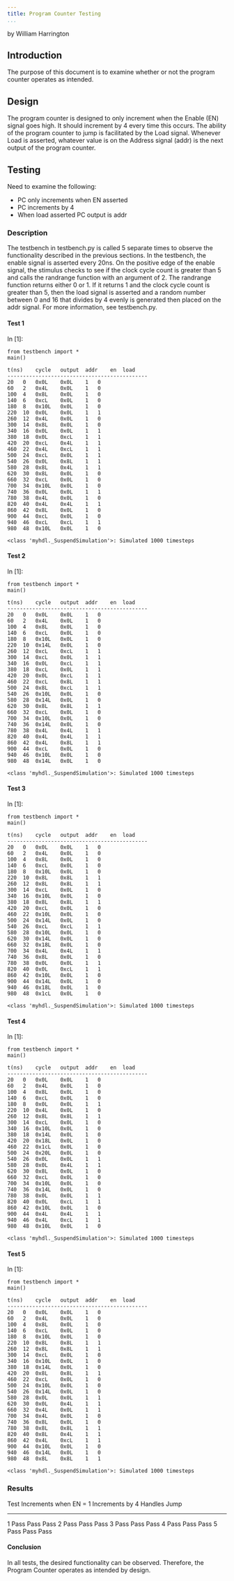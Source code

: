 ```yaml
---
title: Program Counter Testing
...
```


<div id="notebook" class="border-box-sizing" tabindex="-1">

<div id="notebook-container" class="container">

<div class="cell border-box-sizing text_cell rendered">

<div class="prompt input_prompt">

</div>

<div class="inner_cell">

<div class="text_cell_render border-box-sizing rendered_html">

by William Harrington

Introduction
------------

The purpose of this document is to examine whether or not the program
counter operates as intended.

Design
------

The program counter is designed to only increment when the Enable (EN)
signal goes high. It should increment by 4 every time this occurs. The
ability of the program counter to jump is facilitated by the Load
signal. Whenever Load is asserted, whatever value is on the Address
signal (addr) is the next output of the program counter.

Testing
-------

Need to examine the following:

-   PC only increments when EN asserted
-   PC increments by 4
-   When load asserted PC output is addr

### Description

The testbench in testbench.py is called 5 separate times to observe the
functionality described in the previous sections. In the testbench, the
enable signal is asserted every 20ns. On the positive edge of the enable
signal, the stimulus checks to see if the clock cycle count is greater
than 5 and calls the randrange function with an argument of 2. The
randrange function returns either 0 or 1. If it returns 1 and the clock
cycle count is greater than 5, then the load signal is asserted and a
random number between 0 and 16 that divides by 4 evenly is generated
then placed on the addr signal. For more information, see testbench.py.

#### Test 1

</div>

</div>

</div>

<div class="cell border-box-sizing code_cell rendered">

<div class="input">

<div class="prompt input_prompt">

In \[1\]:

</div>

<div class="inner_cell">

<div class="input_area">

<div class="highlight">

    from testbench import *
    main()

</div>

</div>

</div>

</div>

<div class="output_wrapper">

<div class="output">

<div class="output_area">

<div class="prompt">

</div>

<div class="output_subarea output_stream output_stdout output_text">

    t(ns)    cycle   output  addr    en  load
    ---------------------------------------------
    20   0   0x0L    0x0L    1   0
    60   2   0x4L    0x0L    1   0
    100  4   0x8L    0x0L    1   0
    140  6   0xcL    0x0L    1   0
    180  8   0x10L   0x0L    1   0
    220  10  0x0L    0x0L    1   1
    260  12  0x4L    0x0L    1   0
    300  14  0x8L    0x0L    1   0
    340  16  0x0L    0x0L    1   1
    380  18  0x0L    0xcL    1   1
    420  20  0xcL    0x4L    1   1
    460  22  0x4L    0xcL    1   1
    500  24  0xcL    0x0L    1   1
    540  26  0x0L    0x8L    1   1
    580  28  0x8L    0x4L    1   1
    620  30  0x8L    0x0L    1   0
    660  32  0xcL    0x0L    1   0
    700  34  0x10L   0x0L    1   0
    740  36  0x0L    0x0L    1   1
    780  38  0x4L    0x0L    1   0
    820  40  0x4L    0x4L    1   1
    860  42  0x8L    0x0L    1   0
    900  44  0xcL    0x0L    1   0
    940  46  0xcL    0xcL    1   1
    980  48  0x10L   0x0L    1   0

</div>

</div>

<div class="output_area">

<div class="prompt">

</div>

<div class="output_subarea output_stream output_stderr output_text">

    <class 'myhdl._SuspendSimulation'>: Simulated 1000 timesteps

</div>

</div>

</div>

</div>

</div>

<div class="cell border-box-sizing text_cell rendered">

<div class="prompt input_prompt">

</div>

<div class="inner_cell">

<div class="text_cell_render border-box-sizing rendered_html">

#### Test 2

</div>

</div>

</div>

<div class="cell border-box-sizing code_cell rendered">

<div class="input">

<div class="prompt input_prompt">

In \[1\]:

</div>

<div class="inner_cell">

<div class="input_area">

<div class="highlight">

    from testbench import *
    main()

</div>

</div>

</div>

</div>

<div class="output_wrapper">

<div class="output">

<div class="output_area">

<div class="prompt">

</div>

<div class="output_subarea output_stream output_stdout output_text">

    t(ns)    cycle   output  addr    en  load
    ---------------------------------------------
    20   0   0x0L    0x0L    1   0
    60   2   0x4L    0x0L    1   0
    100  4   0x8L    0x0L    1   0
    140  6   0xcL    0x0L    1   0
    180  8   0x10L   0x0L    1   0
    220  10  0x14L   0x0L    1   0
    260  12  0xcL    0xcL    1   1
    300  14  0xcL    0x0L    1   1
    340  16  0x0L    0xcL    1   1
    380  18  0xcL    0x0L    1   1
    420  20  0x0L    0xcL    1   1
    460  22  0xcL    0x8L    1   1
    500  24  0x8L    0xcL    1   1
    540  26  0x10L   0x0L    1   0
    580  28  0x14L   0x0L    1   0
    620  30  0x8L    0x8L    1   1
    660  32  0xcL    0x0L    1   0
    700  34  0x10L   0x0L    1   0
    740  36  0x14L   0x0L    1   0
    780  38  0x4L    0x4L    1   1
    820  40  0x4L    0x4L    1   1
    860  42  0x4L    0x8L    1   1
    900  44  0xcL    0x0L    1   0
    940  46  0x10L   0x0L    1   0
    980  48  0x14L   0x0L    1   0

</div>

</div>

<div class="output_area">

<div class="prompt">

</div>

<div class="output_subarea output_stream output_stderr output_text">

    <class 'myhdl._SuspendSimulation'>: Simulated 1000 timesteps

</div>

</div>

</div>

</div>

</div>

<div class="cell border-box-sizing text_cell rendered">

<div class="prompt input_prompt">

</div>

<div class="inner_cell">

<div class="text_cell_render border-box-sizing rendered_html">

#### Test 3

</div>

</div>

</div>

<div class="cell border-box-sizing code_cell rendered">

<div class="input">

<div class="prompt input_prompt">

In \[1\]:

</div>

<div class="inner_cell">

<div class="input_area">

<div class="highlight">

    from testbench import *
    main()

</div>

</div>

</div>

</div>

<div class="output_wrapper">

<div class="output">

<div class="output_area">

<div class="prompt">

</div>

<div class="output_subarea output_stream output_stdout output_text">

    t(ns)    cycle   output  addr    en  load
    ---------------------------------------------
    20   0   0x0L    0x0L    1   0
    60   2   0x4L    0x0L    1   0
    100  4   0x8L    0x0L    1   0
    140  6   0xcL    0x0L    1   0
    180  8   0x10L   0x0L    1   0
    220  10  0x8L    0x8L    1   1
    260  12  0x8L    0x8L    1   1
    300  14  0xcL    0x0L    1   0
    340  16  0x10L   0x0L    1   0
    380  18  0x8L    0x8L    1   1
    420  20  0xcL    0x0L    1   0
    460  22  0x10L   0x0L    1   0
    500  24  0x14L   0x0L    1   0
    540  26  0xcL    0xcL    1   1
    580  28  0x10L   0x0L    1   0
    620  30  0x14L   0x0L    1   0
    660  32  0x18L   0x0L    1   0
    700  34  0x4L    0x4L    1   1
    740  36  0x8L    0x0L    1   0
    780  38  0x0L    0x0L    1   1
    820  40  0x0L    0xcL    1   1
    860  42  0x10L   0x0L    1   0
    900  44  0x14L   0x0L    1   0
    940  46  0x18L   0x0L    1   0
    980  48  0x1cL   0x0L    1   0

</div>

</div>

<div class="output_area">

<div class="prompt">

</div>

<div class="output_subarea output_stream output_stderr output_text">

    <class 'myhdl._SuspendSimulation'>: Simulated 1000 timesteps

</div>

</div>

</div>

</div>

</div>

<div class="cell border-box-sizing text_cell rendered">

<div class="prompt input_prompt">

</div>

<div class="inner_cell">

<div class="text_cell_render border-box-sizing rendered_html">

#### Test 4

</div>

</div>

</div>

<div class="cell border-box-sizing code_cell rendered">

<div class="input">

<div class="prompt input_prompt">

In \[1\]:

</div>

<div class="inner_cell">

<div class="input_area">

<div class="highlight">

    from testbench import *
    main()

</div>

</div>

</div>

</div>

<div class="output_wrapper">

<div class="output">

<div class="output_area">

<div class="prompt">

</div>

<div class="output_subarea output_stream output_stdout output_text">

    t(ns)    cycle   output  addr    en  load
    ---------------------------------------------
    20   0   0x0L    0x0L    1   0
    60   2   0x4L    0x0L    1   0
    100  4   0x8L    0x0L    1   0
    140  6   0xcL    0x0L    1   0
    180  8   0x0L    0x0L    1   1
    220  10  0x4L    0x0L    1   0
    260  12  0x8L    0x8L    1   1
    300  14  0xcL    0x0L    1   0
    340  16  0x10L   0x0L    1   0
    380  18  0x14L   0x0L    1   0
    420  20  0x18L   0x0L    1   0
    460  22  0x1cL   0x0L    1   0
    500  24  0x20L   0x0L    1   0
    540  26  0x0L    0x0L    1   1
    580  28  0x0L    0x4L    1   1
    620  30  0x8L    0x0L    1   0
    660  32  0xcL    0x0L    1   0
    700  34  0x10L   0x0L    1   0
    740  36  0x14L   0x0L    1   0
    780  38  0x0L    0x0L    1   1
    820  40  0x0L    0xcL    1   1
    860  42  0x10L   0x0L    1   0
    900  44  0x4L    0x4L    1   1
    940  46  0x4L    0xcL    1   1
    980  48  0x10L   0x0L    1   0

</div>

</div>

<div class="output_area">

<div class="prompt">

</div>

<div class="output_subarea output_stream output_stderr output_text">

    <class 'myhdl._SuspendSimulation'>: Simulated 1000 timesteps

</div>

</div>

</div>

</div>

</div>

<div class="cell border-box-sizing text_cell rendered">

<div class="prompt input_prompt">

</div>

<div class="inner_cell">

<div class="text_cell_render border-box-sizing rendered_html">

#### Test 5

</div>

</div>

</div>

<div class="cell border-box-sizing code_cell rendered">

<div class="input">

<div class="prompt input_prompt">

In \[1\]:

</div>

<div class="inner_cell">

<div class="input_area">

<div class="highlight">

    from testbench import *
    main()

</div>

</div>

</div>

</div>

<div class="output_wrapper">

<div class="output">

<div class="output_area">

<div class="prompt">

</div>

<div class="output_subarea output_stream output_stdout output_text">

    t(ns)    cycle   output  addr    en  load
    ---------------------------------------------
    20   0   0x0L    0x0L    1   0
    60   2   0x4L    0x0L    1   0
    100  4   0x8L    0x0L    1   0
    140  6   0xcL    0x0L    1   0
    180  8   0x10L   0x0L    1   0
    220  10  0x8L    0x8L    1   1
    260  12  0x8L    0x8L    1   1
    300  14  0xcL    0x0L    1   0
    340  16  0x10L   0x0L    1   0
    380  18  0x14L   0x0L    1   0
    420  20  0x8L    0x8L    1   1
    460  22  0xcL    0x0L    1   0
    500  24  0x10L   0x0L    1   0
    540  26  0x14L   0x0L    1   0
    580  28  0x0L    0x0L    1   1
    620  30  0x0L    0x4L    1   1
    660  32  0x4L    0x0L    1   1
    700  34  0x4L    0x0L    1   0
    740  36  0x8L    0x0L    1   0
    780  38  0x8L    0x8L    1   1
    820  40  0x8L    0x4L    1   1
    860  42  0x4L    0xcL    1   1
    900  44  0x10L   0x0L    1   0
    940  46  0x14L   0x0L    1   0
    980  48  0x8L    0x8L    1   1

</div>

</div>

<div class="output_area">

<div class="prompt">

</div>

<div class="output_subarea output_stream output_stderr output_text">

    <class 'myhdl._SuspendSimulation'>: Simulated 1000 timesteps

</div>

</div>

</div>

</div>

</div>

<div class="cell border-box-sizing text_cell rendered">

<div class="prompt input_prompt">

</div>

<div class="inner_cell">

<div class="text_cell_render border-box-sizing rendered_html">

### Results

  Test   Increments when EN = 1   Increments by 4   Handles Jump
  ------ ------------------------ ----------------- --------------
  1      Pass                     Pass              Pass
  2      Pass                     Pass              Pass
  3      Pass                     Pass              Pass
  4      Pass                     Pass              Pass
  5      Pass                     Pass              Pass

#### Conclusion

In all tests, the desired functionality can be observed. Therefore, the
Program Counter operates as intended by design.

</div>

</div>

</div>

</div>

</div>
